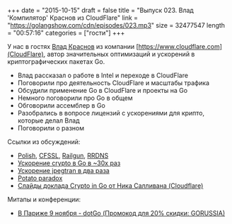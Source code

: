 +++
date = "2015-10-15"
draft = false
title = "Выпуск 023. Влад 'Компилятор' Краснов из CloudFlare"
link = "https://golangshow.com/cdn/episodes/023.mp3"
size = 32477547
length = "00:57:16"
categories = ["гости"]
+++

У нас в гостях [Влад Краснов](https://github.com/vkrasnov) из компании [https://www.cloudflare.com](CloudFlare), автор значительных оптимизаций и ускорений в криптографических пакетах Go.

* Влад рассказал о работе в Intel и переходе в CloudFlare
* Поговорили про деятельность CloudFlare и масштабы трафика
* Обсудили применение Go в CloudFlare и проекты на Go
* Немного поговорили про Go в общем
* Обговорили ассемблер в Go
* Разобрались в вопросе лицензий с ускорениями для крипто, которые делал Влад
* Поговорили о разном

Ссылки из обсуждений:

* [Polish](https://blog.cloudflare.com/introducing-polish-automatic-image-optimizati/), [CFSSL](https://blog.cloudflare.com/introducing-cfssl/), [Railgun](https://www.cloudflare.com/railgun), [RRDNS](https://blog.cloudflare.com/cloudflare-fastest-free-dns-among-fastest-dns/)
* [Ускорение crypto в Go в ~30х раз](https://blog.cloudflare.com/go-crypto-bridging-the-performance-gap/)
* [Ускорение jpegtran в два раза](https://blog.cloudflare.com/doubling-the-speed-of-jpegtran/)
* [Potato paradox](https://en.wikipedia.org/wiki/Potato_paradox)
* [Слайды доклада Crypto in Go от Ника Салливана (Cloudflare)](http://www.slideshare.net/NicholasSullivan/whats-new-in-go-crypto-gotham-go)

Митапы и конференции:

* [В Париже 9 ноября - dotGo (Промокод для 20% скидки: GORUSSIA)](https://dotgo2015.eventbrite.com/?discount=GORUSSIA)

